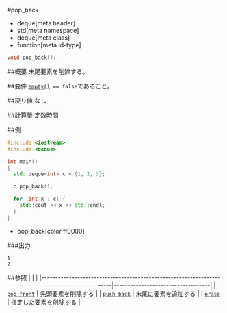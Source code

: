 #pop_back
* deque[meta header]
* std[meta namespace]
* deque[meta class]
* function[meta id-type]

```cpp
void pop_back();
```

##概要
末尾要素を削除する。


##要件
[`empty()`](./pop_back.md)` == false`であること。


##戻り値
なし


##計算量
定数時間


##例
```cpp
#include <iostream>
#include <deque>

int main()
{
  std::deque<int> c = {1, 2, 3};

  c.pop_back();

  for (int x : c) {
    std::cout << x << std::endl;
  }
}
```
* pop_back[color ff0000]

###出力
```
1
2
```

##参照
| | |
|-------------------------------------------------------------------------------------------------------|-----------------------------------|
| [`pop_front`](./pop_front.md) | 先頭要素を削除する |
| [`push_back`](./push_back.md) | 末尾に要素を追加する |
| [`erase`](./erase.md) | 指定した要素を削除する |


